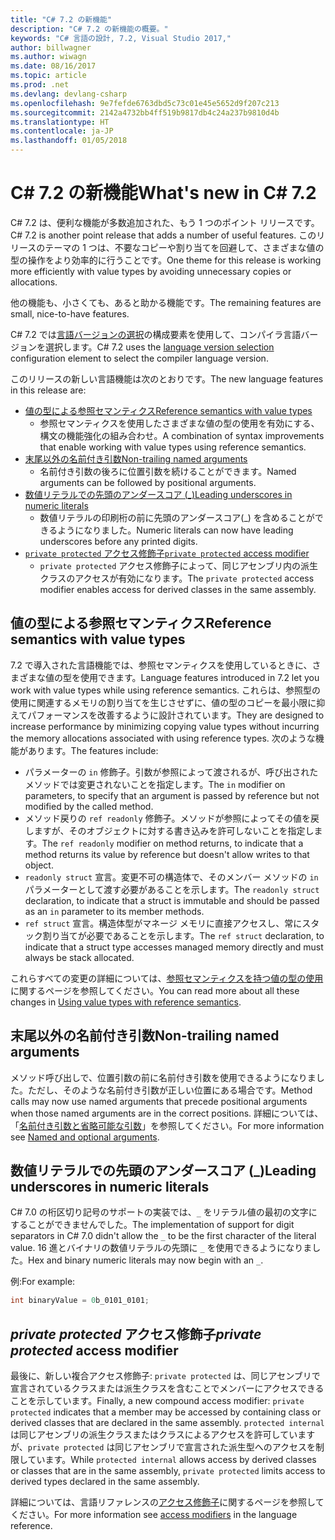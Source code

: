 ```yaml
---
title: "C# 7.2 の新機能"
description: "C# 7.2 の新機能の概要。"
keywords: "C# 言語の設計, 7.2, Visual Studio 2017,"
author: billwagner
ms.author: wiwagn
ms.date: 08/16/2017
ms.topic: article
ms.prod: .net
ms.devlang: devlang-csharp
ms.openlocfilehash: 9e7fefde6763dbd5c73c01e45e5652d9f207c213
ms.sourcegitcommit: 2142a4732bb4ff519b9817db4c24a237b9810d4b
ms.translationtype: HT
ms.contentlocale: ja-JP
ms.lasthandoff: 01/05/2018
---
```

# <a name="whats-new-in-c-72"></a><span data-ttu-id="132b3-104">C# 7.2 の新機能</span><span class="sxs-lookup"><span data-stu-id="132b3-104">What's new in C# 7.2</span></span>

<span data-ttu-id="132b3-105">C# 7.2 は、便利な機能が多数追加された、もう 1 つのポイント リリースです。</span><span class="sxs-lookup"><span data-stu-id="132b3-105">C# 7.2 is another point release that adds a number of useful features.</span></span>
<span data-ttu-id="132b3-106">このリリースのテーマの 1 つは、不要なコピーや割り当てを回避して、さまざまな値の型の操作をより効率的に行うことです。</span><span class="sxs-lookup"><span data-stu-id="132b3-106">One theme for this release is working more efficiently with value types by avoiding unnecessary copies or allocations.</span></span> 

<span data-ttu-id="132b3-107">他の機能も、小さくても、あると助かる機能です。</span><span class="sxs-lookup"><span data-stu-id="132b3-107">The remaining features are small, nice-to-have features.</span></span>

<span data-ttu-id="132b3-108">C# 7.2 では[言語バージョンの選択](csharp-7-1.md#language-version-selection)の構成要素を使用して、コンパイラ言語バージョンを選択します。</span><span class="sxs-lookup"><span data-stu-id="132b3-108">C# 7.2 uses the [language version selection](csharp-7-1.md#language-version-selection) configuration element to select the compiler language version.</span></span>

<span data-ttu-id="132b3-109">このリリースの新しい言語機能は次のとおりです。</span><span class="sxs-lookup"><span data-stu-id="132b3-109">The new language features in this release are:</span></span>

* [<span data-ttu-id="132b3-110">値の型による参照セマンティクス</span><span class="sxs-lookup"><span data-stu-id="132b3-110">Reference semantics with value types</span></span>](#reference-semantics-with-value-types)
  - <span data-ttu-id="132b3-111">参照セマンティクスを使用したさまざまな値の型の使用を有効にする、構文の機能強化の組み合わせ。</span><span class="sxs-lookup"><span data-stu-id="132b3-111">A combination of syntax improvements that enable working with value types using reference semantics.</span></span>
* [<span data-ttu-id="132b3-112">末尾以外の名前付き引数</span><span class="sxs-lookup"><span data-stu-id="132b3-112">Non-trailing named arguments</span></span>](#non-trailing-named-arguments)
  - <span data-ttu-id="132b3-113">名前付き引数の後ろに位置引数を続けることができます。</span><span class="sxs-lookup"><span data-stu-id="132b3-113">Named arguments can be followed by positional arguments.</span></span>
* [<span data-ttu-id="132b3-114">数値リテラルでの先頭のアンダースコア (_)</span><span class="sxs-lookup"><span data-stu-id="132b3-114">Leading underscores in numeric literals</span></span>](#leading-underscores-in-numeric-literals)
  - <span data-ttu-id="132b3-115">数値リテラルの印刷桁の前に先頭のアンダースコア(_) を含めることができるようになりました。</span><span class="sxs-lookup"><span data-stu-id="132b3-115">Numeric literals can now have leading underscores before any printed digits.</span></span>
* [<span data-ttu-id="132b3-116">`private protected` アクセス修飾子</span><span class="sxs-lookup"><span data-stu-id="132b3-116">`private protected` access modifier</span></span>](#private-protected)
  - <span data-ttu-id="132b3-117">`private protected` アクセス修飾子によって、同じアセンブリ内の派生クラスのアクセスが有効になります。</span><span class="sxs-lookup"><span data-stu-id="132b3-117">The `private protected` access modifier enables access for derived classes in the same assembly.</span></span>

## <a name="reference-semantics-with-value-types"></a><span data-ttu-id="132b3-118">値の型による参照セマンティクス</span><span class="sxs-lookup"><span data-stu-id="132b3-118">Reference semantics with value types</span></span>

<span data-ttu-id="132b3-119">7.2 で導入された言語機能では、参照セマンティクスを使用しているときに、さまざまな値の型を使用できます。</span><span class="sxs-lookup"><span data-stu-id="132b3-119">Language features introduced in 7.2 let you work with value types while using reference semantics.</span></span> <span data-ttu-id="132b3-120">これらは、参照型の使用に関連するメモリの割り当てを生じさせずに、値の型のコピーを最小限に抑えてパフォーマンスを改善するように設計されています。</span><span class="sxs-lookup"><span data-stu-id="132b3-120">They are designed to increase performance by minimizing copying value types without incurring the memory allocations associated with using reference types.</span></span> <span data-ttu-id="132b3-121">次のような機能があります。</span><span class="sxs-lookup"><span data-stu-id="132b3-121">The features include:</span></span>

 - <span data-ttu-id="132b3-122">パラメーターの `in` 修飾子。引数が参照によって渡されるが、呼び出されたメソッドでは変更されないことを指定します。</span><span class="sxs-lookup"><span data-stu-id="132b3-122">The `in` modifier on parameters, to specify that an argument is passed by reference but not modified by the called method.</span></span>
 - <span data-ttu-id="132b3-123">メソッド戻りの `ref readonly` 修飾子。メソッドが参照によってその値を戻しますが、そのオブジェクトに対する書き込みを許可しないことを指定します。</span><span class="sxs-lookup"><span data-stu-id="132b3-123">The `ref readonly` modifier on method returns, to indicate that a method returns its value by reference but doesn't allow writes to that object.</span></span>
 - <span data-ttu-id="132b3-124">`readonly struct` 宣言。変更不可の構造体で、そのメンバー メソッドの `in` パラメーターとして渡す必要があることを示します。</span><span class="sxs-lookup"><span data-stu-id="132b3-124">The `readonly struct` declaration, to indicate that a struct is immutable and should be passed as an `in` parameter to its member methods.</span></span>
 - <span data-ttu-id="132b3-125">`ref struct` 宣言。構造体型がマネージ メモリに直接アクセスし、常にスタック割り当てが必要であることを示します。</span><span class="sxs-lookup"><span data-stu-id="132b3-125">The `ref struct` declaration, to indicate that a struct type accesses managed memory directly and must always be stack allocated.</span></span>

<span data-ttu-id="132b3-126">これらすべての変更の詳細については、[参照セマンティクスを持つ値の型の使用](../reference-semantics-with-value-types.md)に関するページを参照してください。</span><span class="sxs-lookup"><span data-stu-id="132b3-126">You can read more about all these changes in [Using value types with reference semantics](../reference-semantics-with-value-types.md).</span></span>

## <a name="non-trailing-named-arguments"></a><span data-ttu-id="132b3-127">末尾以外の名前付き引数</span><span class="sxs-lookup"><span data-stu-id="132b3-127">Non-trailing named arguments</span></span>

<span data-ttu-id="132b3-128">メソッド呼び出しで、位置引数の前に名前付き引数を使用できるようになりました。ただし、そのような名前付き引数が正しい位置にある場合です。</span><span class="sxs-lookup"><span data-stu-id="132b3-128">Method calls may now use named arguments that precede positional arguments when those named arguments are in the correct positions.</span></span> <span data-ttu-id="132b3-129">詳細については、「[名前付き引数と省略可能な引数](../programming-guide/classes-and-structs/named-and-optional-arguments.md)」を参照してください。</span><span class="sxs-lookup"><span data-stu-id="132b3-129">For more information see [Named and optional arguments](../programming-guide/classes-and-structs/named-and-optional-arguments.md).</span></span>

## <a name="leading-underscores-in-numeric-literals"></a><span data-ttu-id="132b3-130">数値リテラルでの先頭のアンダースコア (_)</span><span class="sxs-lookup"><span data-stu-id="132b3-130">Leading underscores in numeric literals</span></span>

<span data-ttu-id="132b3-131">C# 7.0 の桁区切り記号のサポートの実装では、`_` をリテラル値の最初の文字にすることができませんでした。</span><span class="sxs-lookup"><span data-stu-id="132b3-131">The implementation of support for digit separators in C# 7.0 didn't allow the `_` to be the first character of the literal value.</span></span> <span data-ttu-id="132b3-132">16 進とバイナリの数値リテラルの先頭に `_` を使用できるようになりました。</span><span class="sxs-lookup"><span data-stu-id="132b3-132">Hex and binary numeric literals may now begin with an `_`.</span></span> 

<span data-ttu-id="132b3-133">例:</span><span class="sxs-lookup"><span data-stu-id="132b3-133">For example:</span></span>

```csharp
int binaryValue = 0b_0101_0101;
```

## <a name="private-protected-access-modifier"></a><span data-ttu-id="132b3-134">_private protected_ アクセス修飾子</span><span class="sxs-lookup"><span data-stu-id="132b3-134">_private protected_ access modifier</span></span>

<span data-ttu-id="132b3-135">最後に、新しい複合アクセス修飾子: `private protected` は、同じアセンブリで宣言されているクラスまたは派生クラスを含むことでメンバーにアクセスできることを示しています。</span><span class="sxs-lookup"><span data-stu-id="132b3-135">Finally, a new compound access modifier: `private protected` indicates that a member may be accessed by containing class or derived classes that are declared in the same assembly.</span></span> <span data-ttu-id="132b3-136">`protected internal` は同じアセンブリの派生クラスまたはクラスによるアクセスを許可していますが、`private protected` は同じアセンブリで宣言された派生型へのアクセスを制限しています。</span><span class="sxs-lookup"><span data-stu-id="132b3-136">While `protected internal` allows access by derived classes or classes that are in the same assembly, `private protected` limits access to derived types declared in the same assembly.</span></span>

<span data-ttu-id="132b3-137">詳細については、言語リファレンスの[アクセス修飾子](../language-reference/keywords/access-modifiers.md)に関するページを参照してください。</span><span class="sxs-lookup"><span data-stu-id="132b3-137">For more information see [access modifiers](../language-reference/keywords/access-modifiers.md) in the language reference.</span></span>

